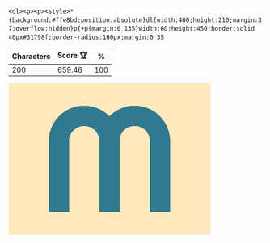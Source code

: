 `<dl><p><p><style>*{background:#ffe8bd;position:absolute}dl{width:400;height:210;margin:37;overflow:hidden}p{+p{margin:0 135}width:60;height:450;border:solid 40px#31798f;border-radius:100px;margin:0 35`

| Characters | Score 🏆 | %   |
| ---------- | -------- | --- |
| 200        | 659.46   | 100 |

![](/2025/Mar2025/13/20250313.png)

